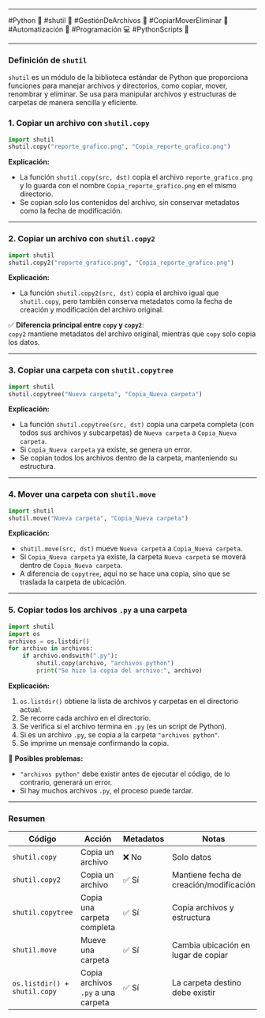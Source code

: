 
---

#Python 🐍 #shutil 🔄 #GestiónDeArchivos 📂 #CopiarMoverEliminar 🚀 #Automatización 🤖 #Programación 💻 #PythonScripts 📝

---

### **Definición de `shutil`**

`shutil` es un módulo de la biblioteca estándar de Python que proporciona funciones para manejar archivos y directorios, como copiar, mover, renombrar y eliminar. Se usa para manipular archivos y estructuras de carpetas de manera sencilla y eficiente.

### **1. Copiar un archivo con `shutil.copy`**

```python
import shutil
shutil.copy("reporte_grafico.png", "Copia_reporte_grafico.png")
```

**Explicación:**

- La función `shutil.copy(src, dst)` copia el archivo `reporte_grafico.png` y lo guarda con el nombre `Copia_reporte_grafico.png` en el mismo directorio.
- Se copian solo los contenidos del archivo, sin conservar metadatos como la fecha de modificación.

---

### **2. Copiar un archivo con `shutil.copy2`**

```python
import shutil
shutil.copy2("reporte_grafico.png", "Copia_reporte_grafico.png")
```

**Explicación:**

- La función `shutil.copy2(src, dst)` copia el archivo igual que `shutil.copy`, pero también conserva metadatos como la fecha de creación y modificación del archivo original.

✅ **Diferencia principal entre `copy` y `copy2`**:  
`copy2` mantiene metadatos del archivo original, mientras que `copy` solo copia los datos.

---

### **3. Copiar una carpeta con `shutil.copytree`**

```python
import shutil
shutil.copytree("Nueva carpeta", "Copia_Nueva carpeta")
```

**Explicación:**

- La función `shutil.copytree(src, dst)` copia una carpeta completa (con todos sus archivos y subcarpetas) de `Nueva carpeta` a `Copia_Nueva carpeta`.
- Si `Copia_Nueva carpeta` ya existe, se genera un error.
- Se copian todos los archivos dentro de la carpeta, manteniendo su estructura.

---

### **4. Mover una carpeta con `shutil.move`**

```python
import shutil
shutil.move("Nueva carpeta", "Copia_Nueva carpeta")
```

**Explicación:**

- `shutil.move(src, dst)` mueve `Nueva carpeta` a `Copia_Nueva carpeta`.
- Si `Copia_Nueva carpeta` ya existe, la carpeta `Nueva carpeta` se moverá dentro de `Copia_Nueva carpeta`.
- A diferencia de `copytree`, aquí no se hace una copia, sino que se traslada la carpeta de ubicación.

---

### **5. Copiar todos los archivos `.py` a una carpeta**

```python
import shutil
import os
archivos = os.listdir()
for archivo in archivos:
    if archivo.endswith(".py"):
        shutil.copy(archivo, "archivos python")
        print("Se hizo la copia del archivo:", archivo)
```

**Explicación:**

1. `os.listdir()` obtiene la lista de archivos y carpetas en el directorio actual.
2. Se recorre cada archivo en el directorio.
3. Se verifica si el archivo termina en `.py` (es un script de Python).
4. Si es un archivo `.py`, se copia a la carpeta `"archivos python"`.
5. Se imprime un mensaje confirmando la copia.

🔴 **Posibles problemas:**

- `"archivos python"` debe existir antes de ejecutar el código, de lo contrario, generará un error.
- Si hay muchos archivos `.py`, el proceso puede tardar.

---

### **Resumen**

|Código|Acción|Metadatos|Notas|
|---|---|---|---|
|`shutil.copy`|Copia un archivo|❌ No|Solo datos|
|`shutil.copy2`|Copia un archivo|✅ Sí|Mantiene fecha de creación/modificación|
|`shutil.copytree`|Copia una carpeta completa|✅ Sí|Copia archivos y estructura|
|`shutil.move`|Mueve una carpeta|✅ Sí|Cambia ubicación en lugar de copiar|
|`os.listdir() + shutil.copy`|Copia archivos `.py` a una carpeta|✅ Sí|La carpeta destino debe existir|
